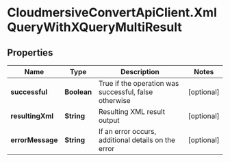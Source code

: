 # CloudmersiveConvertApiClient.XmlQueryWithXQueryMultiResult

## Properties
Name | Type | Description | Notes
------------ | ------------- | ------------- | -------------
**successful** | **Boolean** | True if the operation was successful, false otherwise | [optional] 
**resultingXml** | **String** | Resulting XML result output | [optional] 
**errorMessage** | **String** | If an error occurs, additional details on the error | [optional] 


